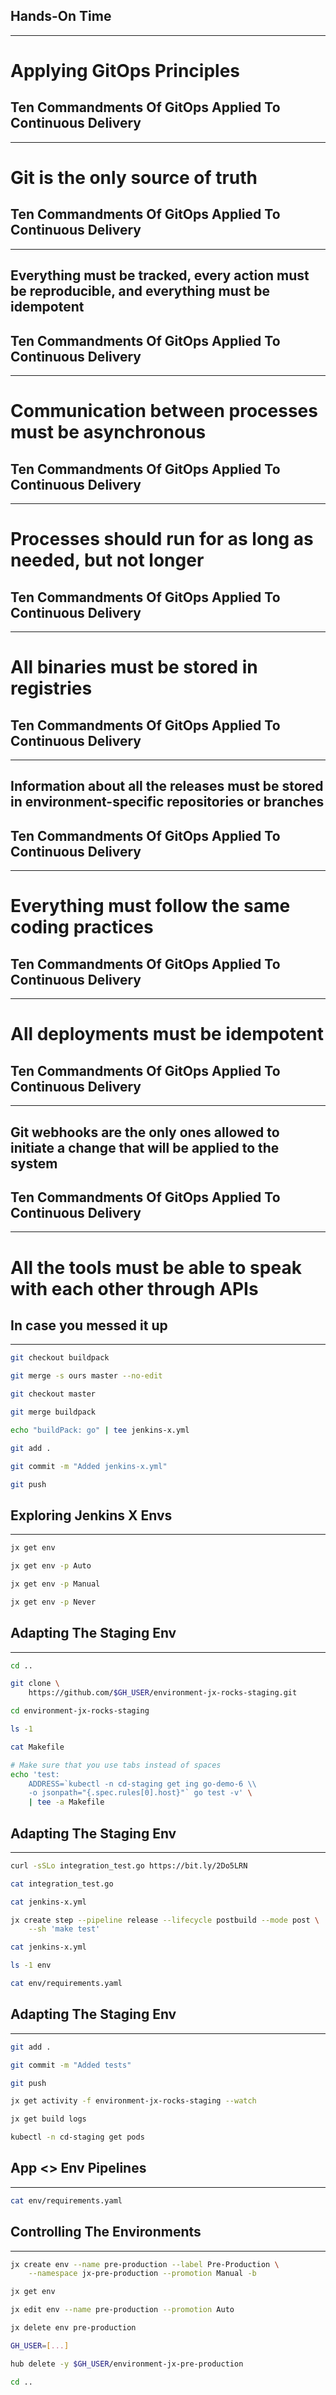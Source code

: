 ## Hands-On Time

---

# Applying GitOps Principles


## Ten Commandments Of GitOps Applied To Continuous Delivery

---

# Git is the only source of truth


<!-- .slide: data-background="img/gitops-apps.png" data-background-size="contain" -->


## Ten Commandments Of GitOps Applied To Continuous Delivery

---

## Everything must be tracked, every action must be reproducible, and everything must be idempotent


## Ten Commandments Of GitOps Applied To Continuous Delivery

---

# Communication between processes must be asynchronous


<!-- .slide: data-background="img/gitops-webhooks.png" data-background-size="contain" -->


## Ten Commandments Of GitOps Applied To Continuous Delivery

---

# Processes should run for as long as needed, but not longer


<!-- .slide: data-background="img/gitops-agents.png" data-background-size="contain" -->


## Ten Commandments Of GitOps Applied To Continuous Delivery

---

# All binaries must be stored in registries


<!-- .slide: data-background="img/gitops-registries.png" data-background-size="contain" -->


## Ten Commandments Of GitOps Applied To Continuous Delivery

---

## Information about all the releases must be stored in environment-specific repositories or branches


## Ten Commandments Of GitOps Applied To Continuous Delivery

---

# Everything must follow the same coding practices


<!-- .slide: data-background="img/gitops-env.png" data-background-size="contain" -->


## Ten Commandments Of GitOps Applied To Continuous Delivery

---

# All deployments must be idempotent


## Ten Commandments Of GitOps Applied To Continuous Delivery

---

## Git webhooks are the only ones allowed to initiate a change that will be applied to the system


## Ten Commandments Of GitOps Applied To Continuous Delivery

---

# All the tools must be able to speak with each other through APIs


## In case you messed it up

---

```bash
git checkout buildpack

git merge -s ours master --no-edit

git checkout master

git merge buildpack

echo "buildPack: go" | tee jenkins-x.yml

git add .

git commit -m "Added jenkins-x.yml"

git push
```


## Exploring Jenkins X Envs

---

```bash
jx get env

jx get env -p Auto

jx get env -p Manual

jx get env -p Never
```


## Adapting The Staging Env

---

```bash
cd ..

git clone \
    https://github.com/$GH_USER/environment-jx-rocks-staging.git

cd environment-jx-rocks-staging

ls -1

cat Makefile

# Make sure that you use tabs instead of spaces
echo 'test:
	ADDRESS=`kubectl -n cd-staging get ing go-demo-6 \\
	-o jsonpath="{.spec.rules[0].host}"` go test -v' \
    | tee -a Makefile
```


## Adapting The Staging Env

---

```bash
curl -sSLo integration_test.go https://bit.ly/2Do5LRN

cat integration_test.go

cat jenkins-x.yml

jx create step --pipeline release --lifecycle postbuild --mode post \
    --sh 'make test'

cat jenkins-x.yml

ls -1 env

cat env/requirements.yaml
```


## Adapting The Staging Env

---

```bash
git add .

git commit -m "Added tests"

git push

jx get activity -f environment-jx-rocks-staging --watch

jx get build logs

kubectl -n cd-staging get pods
```


## App <> Env Pipelines

---

```bash
cat env/requirements.yaml
```


<!-- .slide: data-background="img/gitops-full-flow.png" data-background-size="contain" -->


## Controlling The Environments

---

```bash
jx create env --name pre-production --label Pre-Production \
    --namespace jx-pre-production --promotion Manual -b

jx get env

jx edit env --name pre-production --promotion Auto

jx delete env pre-production

GH_USER=[...]

hub delete -y $GH_USER/environment-jx-pre-production

cd ..
```
